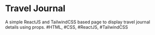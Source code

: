# Travel Journal
A simple ReactJS and TailwindCSS based page to display travel journal details using props.
#HTML, #CSS, #ReactJS, #TailwindCSS
